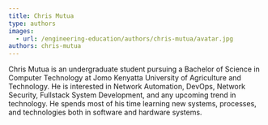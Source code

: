 ```yaml
---
title: Chris Mutua
type: authors
images:
  - url: /engineering-education/authors/chris-mutua/avatar.jpg
authors: chris-mutua
---
```

Chris Mutua is an undergraduate student pursuing a Bachelor of Science in Computer Technology at Jomo Kenyatta University of Agriculture and Technology. He is interested in Network Automation, DevOps, Network Security, Fullstack System Development, and any upcoming trend in technology. He spends most of his time learning new systems, processes, and technologies both in software and hardware systems.
